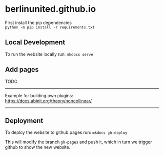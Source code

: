 berlinunited.github.io
======================
First install the pip dependencies  
`python -m pip install -r requirements.txt`

## Local Development
To run the website locally run:
`mkdocs serve`

## Add pages
TODO

---

Example for building own plugins:  
https://docs.abinit.org/theory/noncollinear/

---

## Deployment
To deploy the website to github pages run:
`mkdocs gh-deploy`

This will modify the branch `gh-pages` and push it, which in turn we trigger github to show the new website.


